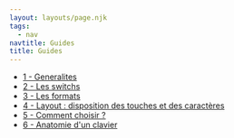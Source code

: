 ```yaml
---
layout: layouts/page.njk
tags:
  - nav
navtitle: Guides
title: Guides
---
```


  <ul>
    <li>
      <a href="{{ '/guides/les-bases/1-generalites' | url }}">1 - Generalites</a>
    </li>
    <li>
      <a href="{{ '/guides/les-bases/2-switchs' | url }}">2 - Les switchs</a>
    </li>
    <li>
      <a href="{{ '/guides/les-bases/3-formats' | url }}">3 - Les formats</a>
    </li>
    <li>
      <a href="{{ '/guides/les-bases/4-layouts' | url }}">4 - Layout : disposition des touches et des caractères</a>
    </li>
    <li>
      <a href="{{ '/guides/les-bases/5-comment-choisir' | url }}">5 - Comment choisir ?</a>
    </li>
    <li>
      <a href="{{ '/guides/les-bases/6-anatomie' | url }}">6 - Anatomie d'un clavier</a>
    </li>
  </ul>
